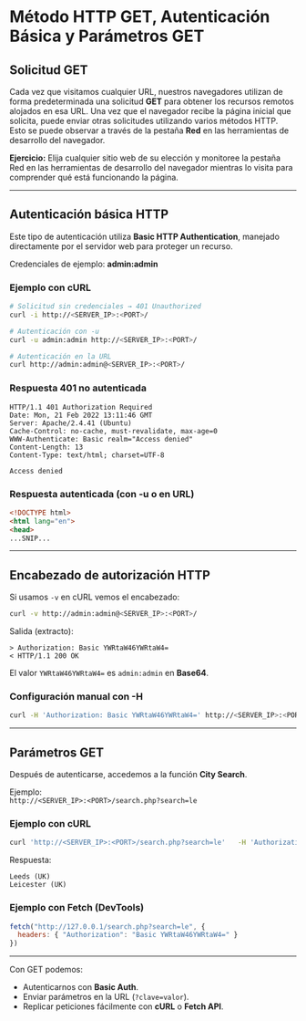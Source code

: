 # Método HTTP GET, Autenticación Básica y Parámetros GET

## Solicitud GET
Cada vez que visitamos cualquier URL, nuestros navegadores utilizan de forma predeterminada una solicitud **GET** para obtener los recursos remotos alojados en esa URL. Una vez que el navegador recibe la página inicial que solicita, puede enviar otras solicitudes utilizando varios métodos HTTP. Esto se puede observar a través de la pestaña **Red** en las herramientas de desarrollo del navegador.

**Ejercicio:** Elija cualquier sitio web de su elección y monitoree la pestaña Red en las herramientas de desarrollo del navegador mientras lo visita para comprender qué está funcionando la página.

---

## Autenticación básica HTTP
Este tipo de autenticación utiliza **Basic HTTP Authentication**, manejado directamente por el servidor web para proteger un recurso.

Credenciales de ejemplo: **admin:admin**

### Ejemplo con cURL
```bash
# Solicitud sin credenciales → 401 Unauthorized
curl -i http://<SERVER_IP>:<PORT>/

# Autenticación con -u
curl -u admin:admin http://<SERVER_IP>:<PORT>/

# Autenticación en la URL
curl http://admin:admin@<SERVER_IP>:<PORT>/
```

### Respuesta 401 no autenticada
```http
HTTP/1.1 401 Authorization Required
Date: Mon, 21 Feb 2022 13:11:46 GMT
Server: Apache/2.4.41 (Ubuntu)
Cache-Control: no-cache, must-revalidate, max-age=0
WWW-Authenticate: Basic realm="Access denied"
Content-Length: 13
Content-Type: text/html; charset=UTF-8

Access denied
```

### Respuesta autenticada (con -u o en URL)
```html
<!DOCTYPE html>
<html lang="en">
<head>
...SNIP...
```

---

## Encabezado de autorización HTTP
Si usamos `-v` en cURL vemos el encabezado:

```bash
curl -v http://admin:admin@<SERVER_IP>:<PORT>/
```

Salida (extracto):
```http
> Authorization: Basic YWRtaW46YWRtaW4=
< HTTP/1.1 200 OK
```

El valor `YWRtaW46YWRtaW4=` es `admin:admin` en **Base64**.

### Configuración manual con -H
```bash
curl -H 'Authorization: Basic YWRtaW46YWRtaW4=' http://<SERVER_IP>:<PORT>/
```

---

## Parámetros GET
Después de autenticarse, accedemos a la función **City Search**.

Ejemplo:  
`http://<SERVER_IP>:<PORT>/search.php?search=le`

### Ejemplo con cURL
```bash
curl 'http://<SERVER_IP>:<PORT>/search.php?search=le'   -H 'Authorization: Basic YWRtaW46YWRtaW4='
```

Respuesta:
```
Leeds (UK)
Leicester (UK)
```

### Ejemplo con Fetch (DevTools)
```javascript
fetch("http://127.0.0.1/search.php?search=le", {
  headers: { "Authorization": "Basic YWRtaW46YWRtaW4=" }
})
```

---

Con GET podemos:  
- Autenticarnos con **Basic Auth**.  
- Enviar parámetros en la URL (`?clave=valor`).  
- Replicar peticiones fácilmente con **cURL** o **Fetch API**.
